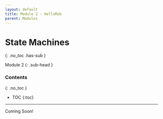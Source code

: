 ```yaml
---
layout: default
title: Module 2 - HelloRob
parent: Modules
---
```


# State Machines
{: .no_toc .has-sub }

Module 2
{: .sub-head }

### Contents
{: .no_toc }

* TOC
{:toc}

---

Coming Soon!
